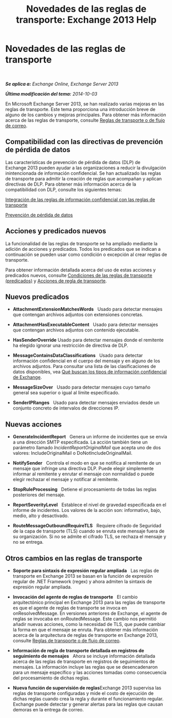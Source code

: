 ﻿---
title: 'Novedades de las reglas de transporte: Exchange 2013 Help'
TOCTitle: Novedades de las reglas de transporte
ms:assetid: 0c2fc0b5-3cd2-4d79-aa2b-0c7622ae15a8
ms:mtpsurl: https://technet.microsoft.com/es-es/library/JJ150483(v=EXCHG.150)
ms:contentKeyID: 48267615
ms.date: 04/23/2018
mtps_version: v=EXCHG.150
ms.translationtype: HT
---

# Novedades de las reglas de transporte

 

_**Se aplica a:** Exchange Online, Exchange Server 2013_

_**Última modificación del tema:** 2014-10-03_

En Microsoft Exchange Server 2013, se han realizado varias mejoras en las reglas de transporte. Este tema proporciona una introducción breve de alguno de los cambios y mejoras principales. Para obtener más información acerca de las reglas de transporte, consulte [Reglas de transporte o de flujo de correo](mail-flow-rules-transport-rules-in-exchange-2013-exchange-2013-help.md).

## Compatibilidad con las directivas de prevención de pérdida de datos

Las características de prevención de pérdida de datos (DLP) de Exchange 2013 pueden ayudar a las organizaciones a reducir la divulgación inintencionada de información confidencial. Se han actualizado las reglas de transporte para admitir la creación de reglas que acompañan y aplican directivas de DLP. Para obtener más información acerca de la compatibilidad con DLP, consulte los siguientes temas:

[Integración de las reglas de información confidencial con las reglas de transporte](integrating-sensitive-information-rules-with-transport-rules-exchange-2013-help.md)

[Prevención de pérdida de datos](https://docs.microsoft.com/es-es/exchange/security-and-compliance/data-loss-prevention/data-loss-prevention)

## Acciones y predicados nuevos

La funcionalidad de las reglas de transporte se ha ampliado mediante la adición de acciones y predicados. Todos los predicados que se indican a continuación se pueden usar como condición o excepción al crear reglas de transporte.

Para obtener información detallada acerca del uso de estas acciones y predicados nuevos, consulte [Condiciones de las reglas de transporte (predicados)](mail-flow-rule-conditions-and-exceptions-predicates-in-exchange-2013-exchange-2013-help.md) y [Acciones de regla de transporte](mail-flow-rule-actions-in-exchange-2013-exchange-2013-help.md).

## Nuevos predicados

  -  **AttachmentExtensionMatchesWords**   Usado para detectar mensajes que contengan archivos adjuntos con extensiones concretas.

  -  **AttachmentHasExecutableContent**   Usado para detectar mensajes que contengan archivos adjuntos con contenido ejecutable.

  -  **HasSenderOverride** Usado para detectar mensajes donde el remitente ha elegido ignorar una restricción de directiva de DLP.

  -  **MessageContainsDataClassifications**   Usado para detectar información confidencial en el cuerpo del mensaje y en alguno de los archivos adjuntos. Para consultar una lista de las clasificaciones de datos disponibles, vea [Qué buscan los tipos de información confidencial de Exchange](what-the-sensitive-information-types-in-exchange-look-for-exchange-online-help.md).

  -  **MessageSizeOver**   Usado para detectar mensajes cuyo tamaño general sea superior o igual al límite especificado.

  -  **SenderIPRanges**   Usado para detectar mensajes enviados desde un conjunto concreto de intervalos de direcciones IP.

## Nuevas acciones

  -  **GenerateIncidentReport**   Genera un informe de incidentes que se envía a una dirección SMTP especificada. La acción también tiene un parámetro llamado *IncidentReportOriginalMail* que acepta uno de dos valores: IncludeOriginalMail o DoNotIncludeOriginalMail.

  -  **NotifySender**   Controla el modo en que se notifica al remitente de un mensaje que infringe una directiva DLP. Puede elegir simplemente informar al remitente y enrutar el mensaje con normalidad o puede elegir rechazar el mensaje y notificar al remitente.

  -  **StopRuleProcessing**   Detiene el procesamiento de todas las reglas posteriores del mensaje.

  -  **ReportSeverityLevel**   Establece el nivel de gravedad especificada en el informe de incidentes. Los valores de la acción son: informativo, bajo, medio, alto y desactivado.

  -  **RouteMessageOutboundRequireTLS**   Requiere cifrado de Seguridad de la capa de transporte (TLS) cuando se enruta este mensaje fuera de su organización. Si no se admite el cifrado TLS, se rechaza el mensaje y no se entrega.

## Otros cambios en las reglas de transporte

  - **Soporte para sintaxis de expresión regular ampliada**   Las reglas de transporte en Exchange 2013 se basan en la función de expresión regular de .NET Framework (regex) y ahora admiten la sintaxis de expresión regular ampliada.

  - **Invocación del agente de reglas de transporte**   El cambio arquitectónico principal en Exchange 2013 para las reglas de transporte es que el agente de reglas de transporte se invoca en onResolvedMessage. En versiones anteriores de Exchange, el agente de reglas se invocaba en onRoutedMessage. Este cambio nos permitió añadir nuevas acciones, como la necesidad de TLS, que puede cambiar la forma en que el mensaje se enruta. Para obtener más información acerca de la arquitectura de reglas de transporte en Exchange 2013, consulte [Reglas de transporte o de flujo de correo](mail-flow-rules-transport-rules-in-exchange-2013-exchange-2013-help.md).

  - **Información de regla de transporte detallada en registros de seguimiento de mensajes**   Ahora se incluye información detallada acerca de las reglas de transporte en registros de seguimientos de mensajes. La información incluye las reglas que se desencadenaron para un mensaje específico y las acciones tomadas como consecuencia del procesamiento de dichas reglas.

  - **Nueva función de supervisión de reglas**Exchange 2013 supervisa las reglas de transporte configuradas y mide el costo de ejecución de dichas reglas cuando crea la regla y durante el funcionamiento regular. Exchange puede detectar y generar alertas para las reglas que causan demoras en la entrega de correo.

